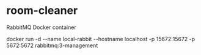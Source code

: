 # room-cleaner

RabbitMQ Docker container

docker run -d --name local-rabbit --hostname localhost -p 15672:15672 -p 5672:5672 rabbitmq:3-management
